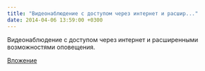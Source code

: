 ```yaml
---
title: "Видеонаблюдение с доступом через интернет и расшир..."
date: 2014-04-06 13:59:00 +0300
---
```


Видеонаблюдение с доступом через интернет и расширенными возможностями оповещения.

[Вложение](https://vk.com/video41076938_167930099)
